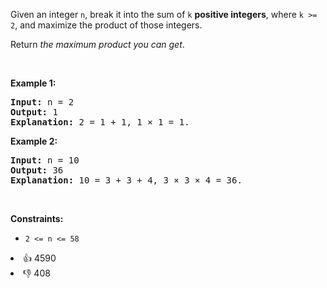 <p>Given an integer <code>n</code>, break it into the sum of <code>k</code> <strong>positive integers</strong>, where <code>k &gt;= 2</code>, and maximize the product of those integers.</p>

<p>Return <em>the maximum product you can get</em>.</p>

<p>&nbsp;</p> 
<p><strong class="example">Example 1:</strong></p>

<pre>
<strong>Input:</strong> n = 2
<strong>Output:</strong> 1
<strong>Explanation:</strong> 2 = 1 + 1, 1 × 1 = 1.
</pre>

<p><strong class="example">Example 2:</strong></p>

<pre>
<strong>Input:</strong> n = 10
<strong>Output:</strong> 36
<strong>Explanation:</strong> 10 = 3 + 3 + 4, 3 × 3 × 4 = 36.
</pre>

<p>&nbsp;</p> 
<p><strong>Constraints:</strong></p>

<ul> 
 <li><code>2 &lt;= n &lt;= 58</code></li> 
</ul>

<div><li>👍 4590</li><li>👎 408</li></div>